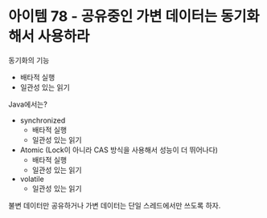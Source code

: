 # 아이템 78 - 공유중인 가변 데이터는 동기화해서 사용하라
동기화의 기능
- 배타적 실행
- 일관성 있는 읽기

Java에서는?
- synchronized
   - 배타적 실행
   - 일관성 있는 읽기
- Atomic (Lock이 아니라 CAS 방식을 사용해서 성능이 더 뛰어나다)
   - 배타적 실행
   - 일관성 있는 읽기
- volatile
   - 일관성 있는 읽기

불변 데이터만 공유하거나 가변 데이터는 단일 스레드에서만 쓰도록 하자. 

